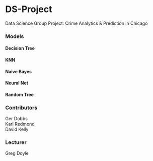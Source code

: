 # DS-Project
Data Science Group Project: Crime Analytics &amp; Prediction  in Chicago

### Models
#### Decision Tree
#### KNN
#### Naive Bayes
#### Neural Net
#### Random Tree

### Contributors 
Ger Dobbs 	  
Karl Redmond 	         
David Kelly  

### Lecturer
Greg Doyle 	


